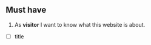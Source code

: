 ## Must have

1. As **visitor** I want to know what this website is about.

- [ ] title <title>
- [ ] Intro/instruction <p></p>

2. As **list-maker** I want to add items to my list.
3. 
- [ ] input field <input type ... >
- [ ] button <button>add</button>
- [ ] 

3. As **list-maker** I want to delete items from my list.
- [ ] button <button>delete</button>
  
4. As **list-maker** I want to check item as 'bought'.
- [ ] checkboxes

5. As **list-maker** I want to see my list.
- [ ] list is displayed <div id = 'list'></div>
- [ ] list updated
  
6. As **any front end user** I want it to be nice and easy to use.
    - [ ] css: design
    - [ ] accessibility
  

## Should have 
(things we don;t know yest how to do, but will figure out and re-organize the order)

2. As **Sheyla** I want to SEND my list to my spouse so they do the shopping.
3. As **Sheyla** I want a trusted person to edit the list.
4. As **list-user** I want to ADD COMMENT to the item in the list.
5. As **old-school-shopper** I want to SAVE my list to have it om paper.
6. As **busy person** I want to have a timer to be on schedule.
7.  As **busy person** I want to to know how much I spend for shopping per month.
8.  As **list-user** I want to ask another person to buy what I didn't buy.
9.  As **list-user** I want to set priority to my items.
10. As **list-user** I want to set quantity to my items.
11. As **shopper** I want to compare prices in different shops.
12. As **shopper** I want to choose market close to my house.
13. As **busy person** I want to to SAVEmy list so do I don't need to make it again.
14. As **person who saved the list**  I want to edit the list so I can reuse it for next shopping.
15. favorites?
16. As **list-maker** I want to clean my list. (**added in process**)
- [ ] clean <button>
  
17. As **list-maker** I want to sort my list. (**added in process**)
- [ ] sort not checked first
    
## Might have